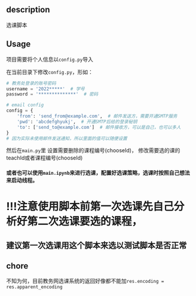## description

选课脚本

## Usage

项目需要将个人信息以`config.py`导入

在当前目录下修改`config.py`，形如：

```python
# 教务处登录的账号密码
username = '2022*****'  # 学号
password = '**************'  # 密码

# email config
config = {
    'from': 'send_from@example.com',  # 邮件发送方，需要开通SMTP服务
    'pwd': 'abcdefghyukj',  # 开通SMTP后给的登录秘钥
    'to': ['send_to@example.com']  # 邮件接收方，可以是自己，也可以多人
}
# 因为实际未使用邮件发送通知，所以里面的值可以随便设置
```
然后在`main.py`里
设置需要删除的课程编号(chooseId)，
修改需要选的课的teachId或者课程编号(chooseId)

#### 或者也可以使用`main.ipynb`来进行选课，配置好选课策略，选课时按照自己想法来启动线程。

# !!!注意使用脚本前第一次选课先自己分析好第二次选课要选的课程，
## 建议第一次选课用这个脚本来选以测试脚本是否正常


## chore
不知为何，目前教务网选课系统的返回好像都不能加`res.encoding = res.apparent_encoding`

